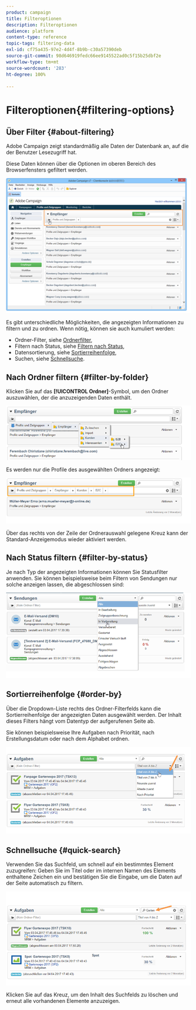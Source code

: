```yaml
---
product: campaign
title: Filteroptionen
description: Filteroptionen
audience: platform
content-type: reference
topic-tags: filtering-data
exl-id: cf75a435-97e2-4d4f-8b9b-c30a57390deb
source-git-commit: 98d646919fedc66ee9145522ad0c5f15b25dbf2e
workflow-type: tm+mt
source-wordcount: '283'
ht-degree: 100%

---
```


# Filteroptionen{#filtering-options}

## Über Filter {#about-filtering}

Adobe Campaign zeigt standardmäßig alle Daten der Datenbank an, auf die der Benutzer Lesezugriff hat.

Diese Daten können über die Optionen im oberen Bereich des Browserfensters gefiltert werden.

![](assets/filter_web_zone.png)

Es gibt unterschiedliche Möglichkeiten, die angezeigten Informationen zu filtern und zu ordnen. Wenn nötig, können sie auch kumuliert werden:

* Ordner-Filter, siehe [Ordnerfilter](#filter-by-folder),
* Filtern nach Status, siehe [Filtern nach Status](#filter-by-status),
* Datensortierung, siehe [Sortierreihenfolge](#order-by),
* Suchen, siehe [Schnellsuche](#quick-search).

## Nach Ordner filtern {#filter-by-folder}

Klicken Sie auf das **[!UICONTROL Ordner]**-Symbol, um den Ordner auszuwählen, der die anzuzeigenden Daten enthält.

![](assets/filter_web_select_folder.png)

Es werden nur die Profile des ausgewählten Ordners angezeigt:

![](assets/filter_web_folder_display.png)

Über das rechts von der Zeile der Ordnerauswahl gelegene Kreuz kann der Standard-Anzeigemodus wieder aktiviert werden.

## Nach Status filtern {#filter-by-status}

Je nach Typ der angezeigten Informationen können Sie Statusfilter anwenden. Sie können beispielsweise beim Filtern von Sendungen nur solche anzeigen lassen, die abgeschlossen sind:

![](assets/d_ncs_user_interface_filter_delivery.png)

## Sortierreihenfolge {#order-by}

Über die Dropdown-Liste rechts des Ordner-Filterfelds kann die Sortierreihenfolge der angezeigten Daten ausgewählt werden. Der Inhalt dieses Filters hängt vom Datentyp der aufgerufenen Seite ab.

Sie können beispielsweise Ihre Aufgaben nach Priorität, nach Erstellungsdatum oder nach dem Alphabet ordnen.

![](assets/order_data_sample.png)

## Schnellsuche {#quick-search}

Verwenden Sie das Suchfeld, um schnell auf ein bestimmtes Element zuzugreifen: Geben Sie im Titel oder im internen Namen des Elements enthaltene Zeichen ein und bestätigen Sie die Eingabe, um die Daten auf der Seite automatisch zu filtern.

![](assets/d_ncs_user_interface_filter_search.png)

Klicken Sie auf das Kreuz, um den Inhalt des Suchfelds zu löschen und erneut alle vorhandenen Elemente anzuzeigen.
